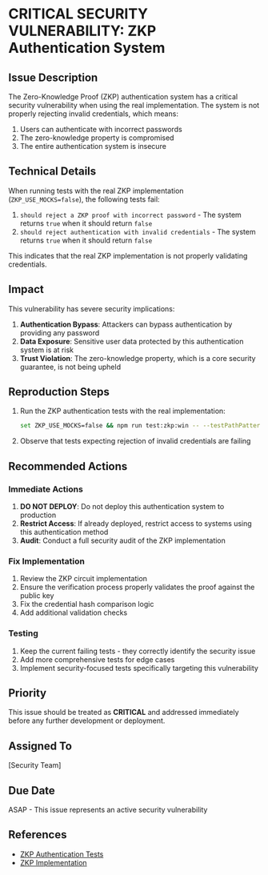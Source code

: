 # CRITICAL SECURITY VULNERABILITY: ZKP Authentication System

## Issue Description

The Zero-Knowledge Proof (ZKP) authentication system has a critical security vulnerability when using the real implementation. The system is not properly rejecting invalid credentials, which means:

1. Users can authenticate with incorrect passwords
2. The zero-knowledge property is compromised
3. The entire authentication system is insecure

## Technical Details

When running tests with the real ZKP implementation (`ZKP_USE_MOCKS=false`), the following tests fail:

1. `should reject a ZKP proof with incorrect password` - The system returns `true` when it should return `false`
2. `should reject authentication with invalid credentials` - The system returns `true` when it should return `false`

This indicates that the real ZKP implementation is not properly validating credentials.

## Impact

This vulnerability has severe security implications:

1. **Authentication Bypass**: Attackers can bypass authentication by providing any password
2. **Data Exposure**: Sensitive user data protected by this authentication system is at risk
3. **Trust Violation**: The zero-knowledge property, which is a core security guarantee, is not being upheld

## Reproduction Steps

1. Run the ZKP authentication tests with the real implementation:
   ```bash
   set ZKP_USE_MOCKS=false && npm run test:zkp:win -- --testPathPattern=zkp-auth-real.test.ts
   ```

2. Observe that tests expecting rejection of invalid credentials are failing

## Recommended Actions

### Immediate Actions

1. **DO NOT DEPLOY**: Do not deploy this authentication system to production
2. **Restrict Access**: If already deployed, restrict access to systems using this authentication method
3. **Audit**: Conduct a full security audit of the ZKP implementation

### Fix Implementation

1. Review the ZKP circuit implementation
2. Ensure the verification process properly validates the proof against the public key
3. Fix the credential hash comparison logic
4. Add additional validation checks

### Testing

1. Keep the current failing tests - they correctly identify the security issue
2. Add more comprehensive tests for edge cases
3. Implement security-focused tests specifically targeting this vulnerability

## Priority

This issue should be treated as **CRITICAL** and addressed immediately before any further development or deployment.

## Assigned To

[Security Team]

## Due Date

ASAP - This issue represents an active security vulnerability

## References

- [ZKP Authentication Tests](tests/crypto/zkp-auth-real.test.ts)
- [ZKP Implementation](src/lib/zkp/snark-adapter.ts)
